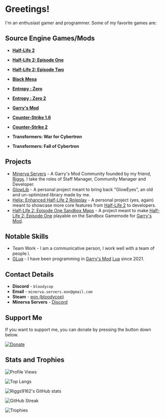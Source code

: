 # Greetings!
I'm an enthusiast gamer and programmer. Some of my favorite games are:

## Source Engine Games/Mods
- [**Half-Life 2**](https://store.steampowered.com/app/220/HalfLife_2)
- [**Half-Life 2: Episode One**](https://store.steampowered.com/app/380/HalfLife_2_Episode_One)
- [**Half-Life 2: Episode Two**](https://store.steampowered.com/app/420/HalfLife_2_Episode_Two)
- [**Black Mesa**](https://store.steampowered.com/app/362890/Black_Mesa)
- [**Entropy : Zero**](https://store.steampowered.com/app/714070/Entropy__Zero)
- [**Entropy : Zero 2**](https://store.steampowered.com/app/1583720/Entropy__Zero_2)

- [**Garry's Mod**](https://store.steampowered.com/app/4000/Garrys_Mod)

- [**Counter-Strike 1.6**](https://store.steampowered.com/app/10/CounterStrike)
- [**Counter-Strike 2**](https://store.steampowered.com/app/730/CounterStrike_2)
  
- **Transformers: War for Cybertron**
- **Transformers: Fall of Cybertron**
  
## Projects
- [Minerva Servers](https://minerva-servers.com/discord) - A Garry's Mod Community founded by my friend, [Riggs](https://github.com/riggs9162). I take the roles of Staff Manager, Community Manager and Developer.
- [GlowLib](https://steamcommunity.com/sharedfiles/filedetails/?id=3279071164) - A personal project meant to bring back "GlowEyes", an old and un-optimized library made by me.
- [Helix: Enhanced Half-Life 2 Roleplay](https://github.com/bloodycop7/ixehl2rp) - A personal project (yes, again) meant to showcase more core features from [Half-Life 2](https://store.steampowered.com/app/220/HalfLife_2/) to developers.
- [Half-Life 2: Episode One Sandbox Maps](https://steamcommunity.com/sharedfiles/filedetails/?id=3325998244) - A project meant to make [Half-Life 2: Episode One](https://store.steampowered.com/app/380/HalfLife_2_Episode_One/) playable on the Sandbox Gamemode for [Garry's Mod](https://store.steampowered.com/app/4000/Garrys_Mod/).

## Notable Skills
- Team Work - I am a communicative person, I work well with a team of people.\
- [G](https://store.steampowered.com/app/4000/Garrys_Mod/)[Lua](https://www.lua.org/) - I have been programming in [Garry's Mod](https://store.steampowered.com/app/4000/Garrys_Mod/) [Lua](https://www.lua.org/) since 2021.

## Contact Details
- **Discord** - `bloodycop`
- **Email** - `minerva.servers.eon@gmail.com`
- **Steam** - [eon (bloodycop)](https://steamcommunity.com/id/bloodycop/)
- **Minerva Servers** - [Discord](https://minerva-servers.com/discord)

## Support Me
If you want to support me, you can donate by pressing the button down below.

[![Donate](https://img.shields.io/badge/Donate-PayPal-green.svg)](https://www.paypal.me/theb3ta)

## Stats and Trophies
![Profile Views](https://komarev.com/ghpvc/?username=bloodycop7&color=blue)

![Top Langs](https://github-readme-stats.vercel.app/api/top-langs/?username=bloodycop7&layout=compact&theme=dark)

![Riggs9162's GitHub stats](https://github-readme-stats.vercel.app/api?username=bloodycop7&show_icons=true&theme=dark)

![GitHub Streak](https://github-readme-streak-stats.herokuapp.com/?user=bloodycop7&theme=dark)

![Trophies](https://github-profile-trophy.vercel.app/?username=bloodycop7&theme=darkhub)
